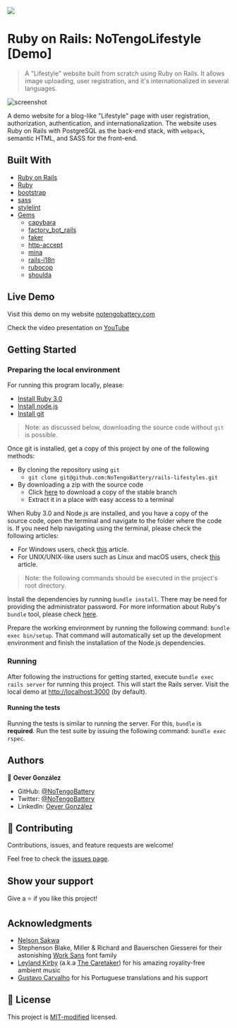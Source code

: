 ![](https://img.shields.io/badge/Microverse-blueviolet)

# Ruby on Rails: NoTengoLifestyle [Demo]

> A "Lifestyle" website built from scratch using Ruby on Rails. It allows image uploading, user registration, and it's internationalized in several languages.

![screenshot](./doc/screenshot.gif)

A demo website for a blog-like "Lifestyle" page with user registration, authorization, authentication, and internationalization. The website uses Ruby on Rails with PostgreSQL as the back-end stack, with `webpack`, semantic HTML, and SASS for the front-end.

## Built With

-   [Ruby on Rails](https://rubyonrails.org/)
-   [Ruby](https://www.ruby-lang.org/en/)
-   [bootstrap](https://getbootstrap.com/)
-   [sass](https://sass-lang.com/)
-   [stylelint](https://stylelint.io/)
-   [Gems](https://rubygems.org/)
    -   [capybara](https://rubygems.org/gems/capybara/)
    -   [factory_bot_rails](https://rubygems.org/gems/factory_bot_rails/)
    -   [faker](https://rubygems.org/gems/faker/)
    -   [http-accept](https://rubygems.org/gems/http-accept/)
    -   [mina](https://rubygems.org/gems/mina/)
    -   [rails-i18n](https://rubygems.org/gems/rails-i18n/)
    -   [rubocop](https://rubygems.org/gems/rubocop/)
    -   [shoulda](https://rubygems.org/gems/shoulda/)

## Live Demo

Visit this demo on my website [notengobattery.com](https://lifestyle.demo.notengobattery.com/)

Check the video presentation on [YouTube](https://youtu.be/OKZGxJaf0ak/)

## Getting Started

### Preparing the local environment

For running this program locally, please:

-   [Install Ruby 3.0](https://www.ruby-lang.org/en/downloads/)
-   [Install node.js](https://nodejs.org/en/download/)
-   [Install git](https://git-scm.com/book/en/v2/Getting-Started-Installing-Git/)

> Note: as discussed below, downloading the source code without `git` is possible.

Once git is installed, get a copy of this project by one of the following methods:

-   By cloning the repository using `git`
    -   `git clone git@github.com:NoTengoBattery/rails-lifestyles.git`
-   By downloading a zip with the source code
    -   Click [here](https://github.com/NoTengoBattery/rails-lifestyles/archive/refs/heads/main.zip) to download a copy of the stable branch
    -   Extract it in a place with easy access to a terminal

When Ruby 3.0 and Node.js are installed, and you have a copy of the source code, open the terminal and navigate to the folder where the code is. If you need help navigating using the terminal, please check the following articles:

-   For Windows users, check [this](https://www.technoloxy.com/tutorials/cmd-navigate-view-run/) article.
-   For UNIX/UNIX-like users such as Linux and macOS users, check [this](https://swcarpentry.github.io/shell-novice/02-filedir/index.html) article.

> Note: the following commands should be executed in the project's root directory.

Install the dependencies by running `bundle install`. There may be need for providing the administrator password. For more information about Ruby's `bundle` tool, please check [here](https://bundler.io/man/bundle-install.1.html).

Prepare the working environment by running the following command: `bundle exec bin/setup`. That command will automatically set up the development environment and finish the installation of the Node.js dependencies.

### Running

After following the instructions for getting started, execute `bundle exec rails server` for running this project. This will start the Rails server. Visit the local demo at <http://localhost:3000> (by default).

#### Running the tests

Running the tests is similar to running the server. For this, `bundle` is **required**. Run the test suite by issuing the following command: `bundle exec rspec`.

## Authors

👤 **Oever González**

-   GitHub: [@NoTengoBattery](https://github.com/NoTengoBattery/)
-   Twitter: [@NoTengoBattery](https://twitter.com/NoTengoBattery/)
-   LinkedIn: [Oever González](https://linkedin.com/in/NoTengoBattery/)

## 🤝 Contributing

Contributions, issues, and feature requests are welcome!

Feel free to check the [issues page](https://github.com/NoTengoBattery/rails-lifestyles/issues/).

## Show your support

Give a ⭐️ if you like this project!

## Acknowledgments

-   [Nelson Sakwa](https://www.behance.net/sakwadesignstudio)
-   Stephenson Blake, Miller & Richard and Bauerschen Giesserei for their astonishing [Work Sans](https://fonts.google.com/specimen/Work+Sans?preview.text_type=custom#about) font family
-   [Leyland Kirby](https://leylandkirby.bandcamp.com/) (a.k.a [The Caretaker](https://thecaretaker.bandcamp.com/)) for his amazing royality-free ambient music
-   [Gustavo Carvalho](https://github.com/gscarv13/) for his Portuguese translations and his support

## 📝 License

This project is [MIT-modified](./LICENSE) licensed.
